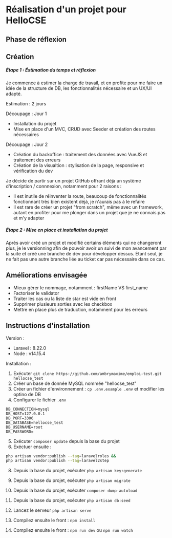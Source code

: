 # Réalisation d'un projet pour HelloCSE

## Phase de réflexion

## Création
##### Étape 1 : Éstimation du temps et réflexion
Je commence à estimer la charge de travail, et en profite pour me faire un idée de la structure de DB, les fonctionnalités nécessaire et un UX/UI adapté. 

Estimation : 2 jours

Découpage : Jour 1 
- Installation du projet
- Mise en place d'un MVC, CRUD avec Seeder et création des routes nécessaires

Découpage : Jour 2
- Création du backoffice : traitement des données avec VueJS et traitement des erreurs
- Création de la visualtion : stylisation de la page, responsive et vérification du dev

Je décide de partir sur un projet GitHub offrant déjà un système d'inscription / connnexion, notamment pour 2 raisons : 
- Il est inutile de réinventer la route, beaucoup de fonctionnalités fonctionnant très bien existent déjà, je n'aurais pas à le refaire
- Il est rare de créer un projet "from scratch", même avec un framework, autant en profiter pour me plonger dans un projet que je ne connais pas et m'y adapter

##### Étape 2 : Mise en place et installation du projet
Après avoir créé un projet et modifié certains éléments qui ne changeront plus, je le versionning afin de pouvoir avoir un suivi de mon avancement par la suite et créé une branche de dev pour développer dessus. Étant seul, je ne fait pas une autre branche liée au ticket car pas nécessaire dans ce cas.

## Améliorations envisagée
  * Mieux gérer le nommage, notamment : firstName VS first_name
  * Factoriser le validator
  * Traiter les cas ou la liste de star est vide en front
  * Supprimer plusieurs sorties avec les checkbox
  * Mettre en place plus de traduction, notamment pour les erreurs

## Instructions d'installation

Version : 

- Laravel : 8.22.0
- Node : v14.15.4

Installation : 

1. Exécuter `git clone https://github.com/ambrymaxime/emploi-test.git hellocse_test`
2. Créer un base de donnée MySQL nommée "hellocse_test"
3. Créer un fichier d'environnement : `cp .env.example .env` et modifier les optino de DB
4. Configurer le fichier `.env`
```
DB_CONNECTION=mysql
DB_HOST=127.0.0.1
DB_PORT=3306
DB_DATABASE=hellocse_test
DB_USERNAME=root
DB_PASSWORD=
```
5. Exécuter `composer update` depuis la base du projet
6. Exéctuer ensuite :
```bash
php artisan vendor:publish --tag=laravelroles &&
php artisan vendor:publish --tag=laravel2step
```
8. Depuis la base du projet, exécuter `php artisan key:generate`
9. Depuis la base du projet, exécuter `php artisan migrate`
10. Depuis la base du projet, exécuter `composer dump-autoload`
11. Depuis la base du projet, exécuter `php artisan db:seed`

12. Lancez le serveur `php artisan serve`
13. Compilez ensuite le front : `npm install`
14. Compilez ensuite le front : `npm run dev` ou `npm run watch`

